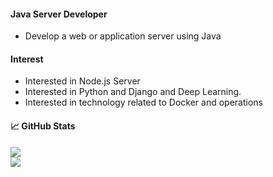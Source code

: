 
#### Java Server Developer

* Develop a web or application server using Java

#### Interest

* Interested in Node.js Server
* Interested in Python and Django and Deep Learning.
* Interested in technology related to Docker and operations

#### &#x1f4c8; GitHub Stats

<div>
  <div>
   <a href="https://github.com/Gon-Zo/gon-zo">
   <img align="center" src="https://github-readme-stats.vercel.app/api/top-langs/?username=Gon-Zo&layout=compact&theme=nord"/>
   </a>
  </div>
  <div>   
   <a href="https://github.com/Gon-Zo/gon-zo">
    <img align="center" src="https://github-readme-stats.vercel.app/api?username=Gon-Zo&show_icons=true&theme=nord"/>
   </a>
  </div>
</div>
